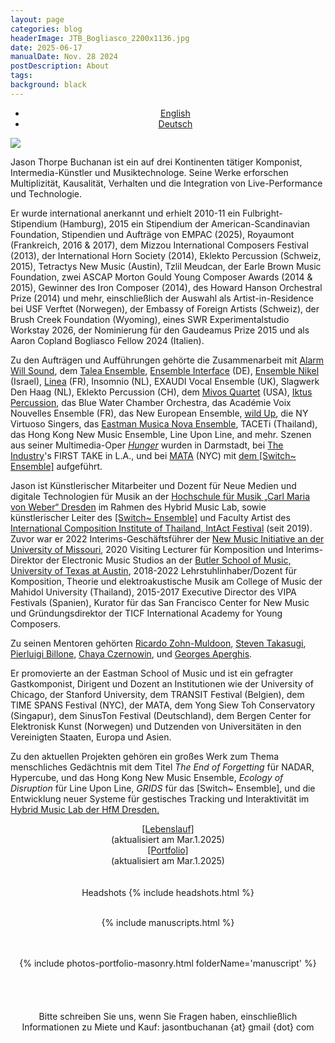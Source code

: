 ```yaml
---
layout: page
categories: blog
headerImage: JTB_Bogliasco_2200x1136.jpg
date: 2025-06-17
manualDate: Nov. 28 2024
postDescription: About
tags:
background: black
---
```


<!-- Portfolio-->
<div class="row col-md-12 row-portfolio" align="center">
    <ul class="filters h5">
      <li><a href="./index.html" class="{%- unless page.url contains 'list' -%}current{%- endunless -%}">English</a></li>
      <li><a href="./deutsch-index.html" class="{%- if page.url contains 'deutsch' -%}current{%- endif -%}">Deutsch</a></li>
    </ul>
  </div>

<img class="float-sm-left col-sm-5 col-lg-4 p4-0 pb-0" src="{{ site.images }}/jtb-photos/jtb-royaumont-420x600-web.jpg">

<!-- SHORT BIO 544 words updated Nov. 28 2024 -->
Jason Thorpe Buchanan ist ein auf drei Kontinenten tätiger Komponist, Intermedia-Künstler und Musiktechnologe. Seine Werke erforschen Multiplizität, Kausalität, Verhalten und die Integration von Live-Performance und Technologie.

Er wurde international anerkannt und erhielt 2010-11 ein Fulbright-Stipendium (Hamburg), 2015 ein Stipendium der American-Scandinavian Foundation, Stipendien und Aufträge von EMPAC (2025), Royaumont (Frankreich, 2016 & 2017), dem Mizzou International Composers Festival (2013), der International Horn Society (2014), Eklekto Percussion (Schweiz, 2015), Tetractys New Music (Austin), Tzlil Meudcan, der Earle Brown Music Foundation, zwei ASCAP Morton Gould Young Composer Awards (2014 & 2015), Gewinner des Iron Composer (2014), des Howard Hanson Orchestral Prize (2014) und mehr, einschließlich der Auswahl als Artist-in-Residence bei USF Verftet (Norwegen), der Embassy of Foreign Artists (Schweiz), der Brush Creek Foundation (Wyoming), eines SWR Experimentalstudio Workstay 2026, der Nominierung für den Gaudeamus Prize 2015 und als Aaron Copland Bogliasco Fellow 2024 (Italien).


<!-- new para -->
Zu den Aufträgen und Aufführungen gehörte die Zusammenarbeit mit <a href="www.alarmwillsound.com" target="blank">Alarm Will Sound</a>, 
dem <a href="http://taleaensemble.org/" target="blank">Talea Ensemble</a>, 
<a href="http://www.ensembleinterface.com/" target="blank">Ensemble Interface</a> (DE), 
<a href="http://www.ensemblenikel.com/" target="blank">Ensemble Nikel</a> (Israel), 
<a href="http://www.ensemble-linea.com/" target="blank">Linea</a> (FR), 
Insomnio (NL), EXAUDI Vocal Ensemble (UK), Slagwerk Den Haag (NL), Eklekto Percussion (CH), 
dem <a href="http://www.mivosquartet.com/" target="blank">Mivos Quartet</a> (USA), <a href="http://www.iktuspercussion.com" target="blank">Iktus Percussion</a>, 
das Blue Water Chamber Orchestra, das Académie Voix Nouvelles Ensemble (FR), das New European Ensemble, 
<a href="http://wildup.la" target="blank">wild Up</a>, 
die NY Virtuoso Singers, das <a href="http://www.esm.rochester.edu/ensembles/musicanova/" target="blank">Eastman Musica Nova Ensemble</a>, TACETi (Thailand), das Hong Kong New Music Ensemble, Line Upon Line, and mehr. 
Szenen aus seiner Multimedia-Oper <a href="http://www.hungeropera.com" target="blank"><em>Hunger</em></a> wurden in Darmstadt, bei <a href="http://theindustryla.org" target="blank">The Industry</a>'s FIRST TAKE in L.A., und bei <a href="http://matafestival.org/mata-interval/" target="blank">MATA</a> (NYC) mit <a href="http://www.switchensemble.com" target="blank">dem [Switch~ Ensemble]</a> aufgeführt.

<!-- new para -->
Jason ist Künstlerischer Mitarbeiter und Dozent für Neue Medien und digitale Technologien für Musik an der <a href="https://www.hfmdd.de/en/college/institutes-facilities/hybrid-music-lab" target="blank">Hochschule für Musik „Carl Maria von Weber“ Dresden</a> im Rahmen des Hybrid Music Lab, sowie künstlerischer Leiter des <a href="http://www.switchensemble.com" target="blank">[Switch~ Ensemble]</a> und Faculty Artist des <a href="http://www.tmaomusic.com/" target="blank">International Composition Institute of Thailand, IntAct Festival</a> (seit 2019). Zuvor war er 2022 Interims-Geschäftsführer der <a href="https://newmusic.missouri.edu/Mizzou" target="blank">New Music Initiative an der University of Missouri</a>, 2020 Visiting Lecturer für Komposition und Interims-Direktor der Electronic Music Studios an der <a href="https://music.utexas.edu/" target="blank">Butler School of Music, University of Texas at Austin</a>, 2018-2022 Lehrstuhlinhaber/Dozent für Komposition, Theorie und elektroakustische Musik am College of Music der Mahidol University (Thailand), 2015-2017 Executive Director des VIPA Festivals (Spanien), Kurator für das San Francisco Center for New Music und Gründungsdirektor der TICF International Academy for Young Composers.

<!-- new para -->
Zu seinen Mentoren gehörten <a href="http://ricardozohnmuldoon.com/" target="blank">
Ricardo Zohn-Muldoon</a>,
<a href="http://www.steventakasugi.com/" target="blank">Steven Takasugi</a>, <a href="https://www.pierluigibillone.com/en/home/" target="blank">Pierluigi Billone</a>,
<a href="http://chayaczernowin.com/" target="blank">Chaya Czernowin</a>, und
<a href="http://www.aperghis.com/english.html" target="blank">Georges Aperghis</a>.

<!-- new para -->
Er promovierte an der Eastman School of Music und ist ein gefragter Gastkomponist, Dirigent und Dozent an Institutionen wie der University of Chicago, der Stanford University, dem TRANSIT Festival (Belgien), dem TIME SPANS Festival (NYC), der MATA, dem Yong Siew Toh Conservatory (Singapur), dem SinusTon Festival (Deutschland), dem Bergen Center for Elektronisk Kunst (Norwegen) und Dutzenden von Universitäten in den Vereinigten Staaten, Europa und Asien.

<!-- new para -->
Zu den aktuellen Projekten gehören ein großes Werk zum Thema menschliches Gedächtnis mit dem Titel <i>The End of Forgetting</i> für NADAR, Hypercube, und das Hong Kong New Music Ensemble, <i>Ecology of Disruption</i> für Line Upon Line, <i>GRIDS</i> für das [Switch~ Ensemble], und die Entwicklung neuer Systeme für gestisches Tracking und Interaktivität im <a href="https://www.hfmdd.de/hochschule/institute-einrichtungen/hybrid-music-lab" target="blank">Hybrid Music Lab der HfM Dresden.</a>



<!--
<iframe class="embed-responsive-item mb-3" src="https://player.vimeo.com/video/245320082" allowfullscreen width="1300" height="736"></iframe>
<br> -->


<!--  CV AND PORTFOLIO -->
<center>
<div class="row col-md-12" align="center">
<div class="col-md-6"><span class="bask17"><a href="https://www.jasonthorpebuchanan.com/about/ThorpeBuchanan_CV_March.1.2025_web.pdf" target="blank">[Lebenslauf]</a></span><br>
<span class="bask12">(aktualisiert am Mar.1.2025)</span></div>

<div class="col-md-6"><span class="bask17"><a href="https://www.jasonthorpebuchanan.com/ThorpeBuchanan_SelectPortfolio_2025_web.pdf" target="blank">[Portfolio]</a></span><br>
<span class="bask12">(aktualisiert am Mar.1.2025)</span></div>
</div>
</center>
<br>
<!-- END CV AND PORTFOLIO -->




<!-- MANUSCRIPTS & Headshots -->

<center>


<br>
<span class="bask12">Headshots</span>
{% include headshots.html %}

<br>
<br>

{% include manuscripts.html %}

<br>
<br>
  {% include photos-portfolio-masonry.html folderName='manuscript' %}

<br>
<br>

<!-- END MANUSCRIPTS -->


<center>  

  <br>
<!--
<a data-fancybox data-type="iframe" href="https://www.jasonthorpebuchanan.com/video---hunger.html"><img src="https://www.jasonthorpebuchanan.com/images/media/hunger-intro-video.jpg" width="294" height="159"></a>
-->
 <br>
  <br>
  <center><font class="bask14">Bitte schreiben Sie uns, wenn Sie Fragen haben, einschließlich Informationen zu Miete und Kauf: jasontbuchanan {at} gmail {dot} com</font>


